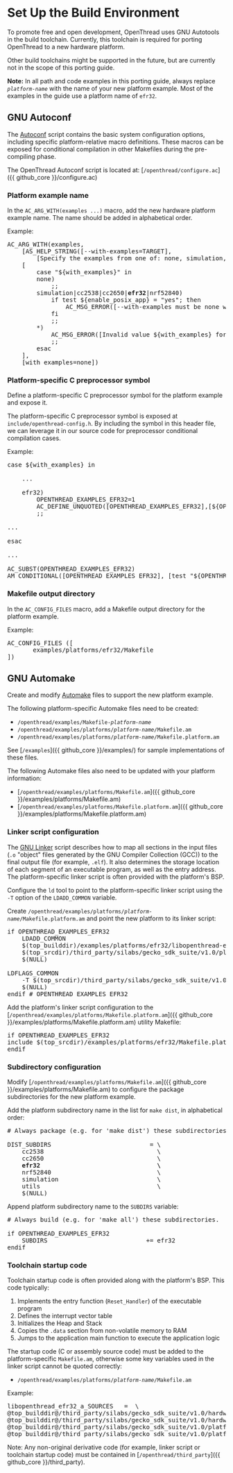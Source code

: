 
# Set Up the Build Environment

To promote free and open development, OpenThread uses GNU Autotools in the build
toolchain. Currently, this toolchain is required for porting OpenThread to a new
hardware platform.

Other build toolchains might be supported in the future, but are currently not in
the scope of this porting guide.

<aside class="note"><b>Note:</b> In all path and code examples in this porting
  guide, always replace <code><var>platform-name</var></code> with the name of
  your new platform example. Most of the examples in the guide use a platform
  name of <code>efr32</code>.</aside>

<h2 class="numbered">GNU Autoconf</h2>

The [Autoconf](https://www.gnu.org/software/autoconf/autoconf.html) script
contains the basic system configuration options, including specific
platform-relative macro definitions. These macros can be exposed for
conditional compilation in other Makefiles during the pre-compiling phase.

The OpenThread Autoconf script is located at:
[`/openthread/configure.ac`]({{ github_core }}/configure.ac)

### Platform example name

In the `AC_ARG_WITH(examples ...)` macro, add the new hardware platform example name. The name
should be added in alphabetical order.

Example:

<pre>
AC_ARG_WITH(examples,
    [AS_HELP_STRING([--with-examples=TARGET],
        [Specify the examples from one of: none, simulation, cc2538, cc2650, <strong>efr32,</strong> nrf52840 @&lt;:@default=none@:&gt;@.])],
    [
        case "${with_examples}" in
        none)
            ;;
        simulation|cc2538|cc2650|<strong>efr32</strong>|nrf52840)
            if test ${enable_posix_app} = "yes"; then
                AC_MSG_ERROR([--with-examples must be none when POSIX apps are enabled by --enable-posix-app])
            fi
            ;;
        *)
            AC_MSG_ERROR([Invalid value ${with_examples} for --with-examples])
            ;;
        esac
    ],
    [with_examples=none])
</pre>

### Platform-specific C preprocessor symbol

Define a platform-specific C preprocessor symbol for the platform example and
expose it.

The platform-specific C preprocessor symbol is exposed at
`include/openthread-config.h`. By including the symbol in this header file, we
can leverage it in our source code for preprocessor conditional compilation
cases.

Example:

<pre>
case ${with_examples} in
 
    ...
 
    efr32)
        OPENTHREAD_EXAMPLES_EFR32=1
        AC_DEFINE_UNQUOTED([OPENTHREAD_EXAMPLES_EFR32],[${OPENTHREAD_EXAMPLES_EFR32}],[Define to 1 if you want to use efr32 examples])
        ;;
 
...
 
esac
 
...
 
AC_SUBST(OPENTHREAD_EXAMPLES_EFR32)
AM_CONDITIONAL([OPENTHREAD_EXAMPLES_EFR32], [test "${OPENTHREAD_EXAMPLES}" = "efr32"])
</pre>

### Makefile output directory

In the `AC_CONFIG_FILES` macro, add a Makefile output directory for the
platform example.

Example:

<pre class="devsite-click-to-copy">
AC_CONFIG_FILES ([
       examples/platforms/efr32/Makefile
])
</pre>

<h2 class="numbered">GNU Automake</h2>

Create and modify [Automake](https://www.gnu.org/software/automake/) files to
support the new platform example.

The following platform-specific Automake files need to be created:

-   <code>/openthread/examples/Makefile-<var>platform-name</var></code>
-   <code>/openthread/examples/platforms/<var>platform-name</var>/Makefile.am</code>
-   <code>/openthread/examples/platforms/<var>platform-name</var>/Makefile.platform.am</code>

See [`/examples`]({{ github_core }}/examples/) for sample implementations of
these files.

The following Automake files also need to be updated with your platform
information:

-   [`/openthread/examples/platforms/Makefile.am`]({{ github_core }}/examples/platforms/Makefile.am)
-   [`/openthread/examples/platforms/Makefile.platform.am`]({{ github_core }}/examples/platforms/Makefile.platform.am)

### Linker script configuration

The [GNU Linker](http://www.ece.ufrgs.br/~fetter/eng04476/manuals/ld.pdf) script
describes how to map all sections in the input files (`.o` "object" files
generated by the GNU Compiler Collection (GCC)) to the final output file (for
example, `.elf`). It also determines the storage location of each segment of an
executable program, as well as the entry address. The platform-specific linker
script is often provided with the platform's BSP.

Configure the `ld` tool to point to the platform-specific linker script using
the `-T` option of the `LDADD_COMMON` variable.

Create
<code>/openthread/examples/platforms/<var>platform-name</var>/Makefile.platform.am</code>
and point the new platform to its linker script:

<pre class="devsite-click-to-copy">
if OPENTHREAD_EXAMPLES_EFR32
    LDADD_COMMON                                                      += \
    $(top_builddir)/examples/platforms/efr32/libopenthread-efr32.a       \
    $(top_srcdir)/third_party/silabs/gecko_sdk_suite/v1.0/platform/radio/rail_lib/autogen/librail_release/librail_efr32xg12_gcc_release.a \
    $(NULL)
 
LDFLAGS_COMMON                                                        += \
    -T $(top_srcdir)/third_party/silabs/gecko_sdk_suite/v1.0/platform/Device/SiliconLabs/EFR32MG12P/Source/GCC/efr32mg12p.ld \
    $(NULL)
endif # OPENTHREAD_EXAMPLES_EFR32
</pre>

Add the platform's linker script configuration to the
[`/openthread/examples/platforms/Makefile.platform.am`]({{ github_core }}/examples/platforms/Makefile.platform.am)
utility Makefile:

<pre class="devsite-click-to-copy">
if OPENTHREAD_EXAMPLES_EFR32
include $(top_srcdir)/examples/platforms/efr32/Makefile.platform.am
endif
</pre>

### Subdirectory configuration

Modify [`/openthread/examples/platforms/Makefile.am`]({{ github_core }}/examples/platforms/Makefile.am)
to configure the package subdirectories for the new platform example.

Add the platform subdirectory name in the list for `make dist`, in alphabetical
order:

<pre>
# Always package (e.g. for 'make dist') these subdirectories.
 
DIST_SUBDIRS                           = \
    cc2538                               \
    cc2650                               \
    <strong>efr32                                \</strong>
    nrf52840                             \
    simulation                           \
    utils                                \
    $(NULL)
</pre>

Append platform subdirectory name to the `SUBDIRS` variable:

<pre class="devsite-click-to-copy">
# Always build (e.g. for 'make all') these subdirectories.
 
if OPENTHREAD_EXAMPLES_EFR32
    SUBDIRS                           += efr32
endif
</pre>

### Toolchain startup code

Toolchain startup code is often provided along with the platform's BSP. This
code typically:

1.  Implements the entry function (`Reset_Handler`) of the executable program
1.  Defines the interrupt vector table
1.  Initializes the Heap and Stack
1.  Copies the `.data` section from non-volatile memory to RAM
1.  Jumps to the application main function to execute the application logic

The startup code (C or assembly source code) must be added to the
platform-specific `Makefile.am`, otherwise some key variables used in the linker
script cannot be quoted correctly:

-   <code>/openthread/examples/platforms/<var>platform-name</var>/Makefile.am</code>

Example:

<pre class="devsite-click-to-copy">
libopenthread_efr32_a_SOURCES   =  \
@top_builddir@/third_party/silabs/gecko_sdk_suite/v1.0/hardware/kit/common/bsp/bsp_bcc.c \
@top_builddir@/third_party/silabs/gecko_sdk_suite/v1.0/hardware/kit/common/bsp/bsp_stk.c \
@top_builddir@/third_party/silabs/gecko_sdk_suite/v1.0/platform/Device/SiliconLabs/EFR32MG12P/Source/system_efr32mg12p.c \
@top_builddir@/third_party/silabs/gecko_sdk_suite/v1.0/platform/Device/SiliconLabs/EFR32MG12P/Source/GCC/startup_efr32mg12p.c \
</pre>

Note: Any non-original derivative code (for example, linker script or
toolchain startup code) must be contained in
[`/openthread/third_party`]({{ github_core }}/third_party).




